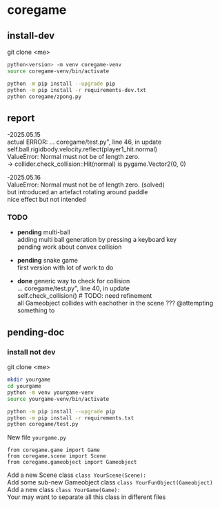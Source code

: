 # coregame
## install-dev

git clone \<me\>

```bash
python<version> -m venv coregame-venv
source coregame-venv/bin/activate

python -m pip install --upgrade pip
python -m pip install -r requirements-dev.txt
python coregame/zpong.py
```
## report
-2025.05.15  
actual ERROR:
... coregame/test.py", line 46, in update  
self.ball.rigidbody.velocity.reflect(player1_hit.normal)  
ValueError: Normal must not be of length zero.  
-> collider.check_collision::Hit(normal) is pygame.Vector2(0, 0)  

-2025.05.16  
ValueError: Normal must not be of length zero. (solved)  
but introduced an artefact rotating around paddle  
nice effect but not intended  

### TODO
- **pending** multi-ball  
adding multi ball generation by pressing a keyboard key  
pending work about convex collision  

- **pending** snake game  
first version with lot of work to do  

- **done** generic way to check for collision  
... coregame/test.py", line 40, in update  
self.check_collision() # TODO: need refinement  
all Gameobject collides with eachother in the scene ???
@attempting something to 

## pending-doc
### install not dev

git clone \<me\>

```bash
mkdir yourgame
cd yourgame
python -m venv yourgame-venv
source yourgame-venv/bin/activate

python -m pip install --upgrade pip
python -m pip install -r requirements.txt
python coregame/test.py
```

New file `yourgame.py`  
```file
from coregame.game import Game
from coregame.scene import Scene
from coregame.gameobject import Gameobject
```
Add a new Scene class `class YourScene(Scene):`  
Add some sub-new Gameobject class `class YourFunObject(Gameobject)`  
Add a new class `class YourGame(Game):`  
Your may want to separate all this class in different files  
